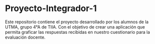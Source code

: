 # Proyecto-Integrador-1
Este repositorio contiene el proyecto desarrollado por los alumnos de la UTMA, grupo 4°A de TIIA. Con el objetivo de crear una aplicación que permita graficar las respuestas recibidas en nuestro cuestionario para la evaluación docente.
